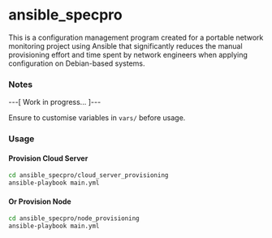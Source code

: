 # ansible_specpro

This is a configuration management program created for a portable network monitoring project using Ansible that significantly reduces the manual provisioning effort and time spent by network engineers when applying configuration on Debian-based systems.

### Notes

---[ Work in progress... ]---

Ensure to customise variables in ```vars/``` before usage.

### Usage
#### Provision Cloud Server
```bash
cd ansible_specpro/cloud_server_provisioning
ansible-playbook main.yml
```
#### Or Provision Node
```bash
cd ansible_specpro/node_provisioning
ansible-playbook main.yml
```
